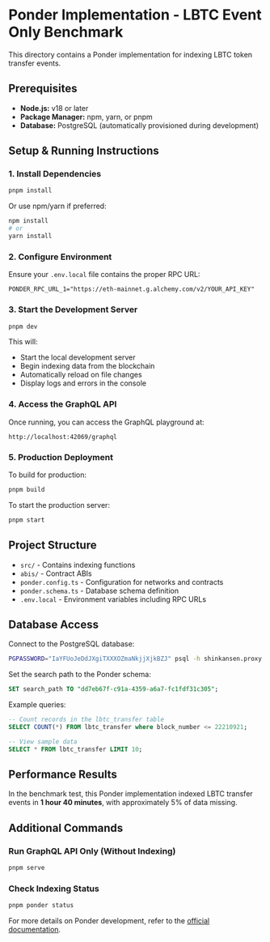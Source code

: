 # Ponder Implementation - LBTC Event Only Benchmark

This directory contains a Ponder implementation for indexing LBTC token transfer events.

## Prerequisites

* **Node.js:** v18 or later
* **Package Manager:** npm, yarn, or pnpm
* **Database:** PostgreSQL (automatically provisioned during development)

## Setup & Running Instructions

### 1. Install Dependencies

```bash
pnpm install
```
Or use npm/yarn if preferred:
```bash
npm install
# or
yarn install
```

### 2. Configure Environment

Ensure your `.env.local` file contains the proper RPC URL:

```
PONDER_RPC_URL_1="https://eth-mainnet.g.alchemy.com/v2/YOUR_API_KEY"
```

### 3. Start the Development Server

```bash
pnpm dev
```
This will:
- Start the local development server
- Begin indexing data from the blockchain
- Automatically reload on file changes
- Display logs and errors in the console

### 4. Access the GraphQL API

Once running, you can access the GraphQL playground at:
```
http://localhost:42069/graphql
```

### 5. Production Deployment

To build for production:
```bash
pnpm build
```

To start the production server:
```bash
pnpm start
```

## Project Structure

- `src/` - Contains indexing functions
- `abis/` - Contract ABIs
- `ponder.config.ts` - Configuration for networks and contracts
- `ponder.schema.ts` - Database schema definition
- `.env.local` - Environment variables including RPC URLs

## Database Access

Connect to the PostgreSQL database:

```bash
PGPASSWORD="IaYFUoJeDdJXgiTXXXOZmaNkjjXjkBZJ" psql -h shinkansen.proxy.rlwy.net -p 29835 -U postgres -d railway
```

Set the search path to the Ponder schema:
```sql
SET search_path TO "dd7eb67f-c91a-4359-a6a7-fc1fdf31c305";
```

Example queries:
```sql
-- Count records in the lbtc_transfer table
SELECT COUNT(*) FROM lbtc_transfer where block_number <= 22210921;

-- View sample data
SELECT * FROM lbtc_transfer LIMIT 10;
```

## Performance Results

In the benchmark test, this Ponder implementation indexed LBTC transfer events in **1 hour 40 minutes**, with approximately 5% of data missing.

## Additional Commands

### Run GraphQL API Only (Without Indexing)

```bash
pnpm serve
```

### Check Indexing Status

```bash
pnpm ponder status
```

For more details on Ponder development, refer to the [official documentation](https://ponder.sh/docs).